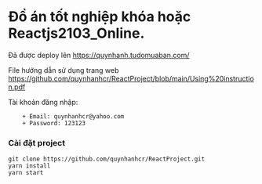 # Đồ án tốt nghiệp khóa hoặc Reactjs2103_Online.

Đã được deploy lên https://quynhanh.tudomuaban.com/

File hướng dẫn sử dụng trang web https://github.com/quynhanhcr/ReactProject/blob/main/Using%20instruction.pdf

Tài khoản đăng nhập: 
```
    + Email: quynhanhcr@yahoo.com
    + Password: 123123
```    

### Cài đặt project 
```
git clone https://github.com/quynhanhcr/ReactProject.git
yarn install
yarn start
```